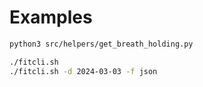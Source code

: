 # Examples

```BASH
python3 src/helpers/get_breath_holding.py

./fitcli.sh
./fitcli.sh -d 2024-03-03 -f json
```
